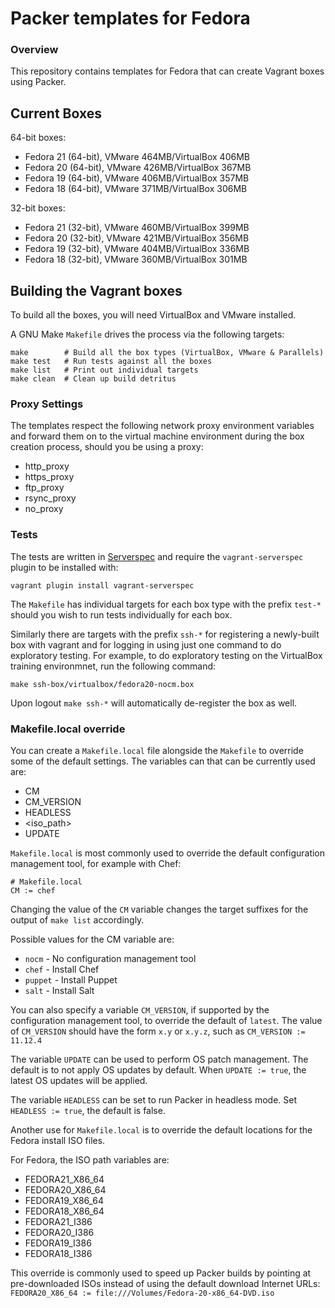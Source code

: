 # Packer templates for Fedora

### Overview

This repository contains templates for Fedora that can create Vagrant boxes
using Packer.

## Current Boxes

64-bit boxes:

* Fedora 21 (64-bit), VMware 464MB/VirtualBox 406MB
* Fedora 20 (64-bit), VMware 426MB/VirtualBox 367MB
* Fedora 19 (64-bit), VMware 406MB/VirtualBox 357MB
* Fedora 18 (64-bit), VMware 371MB/VirtualBox 306MB

32-bit boxes:

* Fedora 21 (32-bit), VMware 460MB/VirtualBox 399MB
* Fedora 20 (32-bit), VMware 421MB/VirtualBox 356MB
* Fedora 19 (32-bit), VMware 404MB/VirtualBox 336MB
* Fedora 18 (32-bit), VMware 360MB/VirtualBox 301MB


## Building the Vagrant boxes

To build all the boxes, you will need VirtualBox and VMware
installed.

A GNU Make `Makefile` drives the process via the following targets:

    make        # Build all the box types (VirtualBox, VMware & Parallels)
    make test   # Run tests against all the boxes
    make list   # Print out individual targets
    make clean  # Clean up build detritus

### Proxy Settings

The templates respect the following network proxy environment variables
and forward them on to the virtual machine environment during the box creation
process, should you be using a proxy:

* http_proxy
* https_proxy
* ftp_proxy
* rsync_proxy
* no_proxy
 
### Tests

The tests are written in [Serverspec](http://serverspec.org) and require the
`vagrant-serverspec` plugin to be installed with:

    vagrant plugin install vagrant-serverspec

The `Makefile` has individual targets for each box type with the prefix
`test-*` should you wish to run tests individually for each box.

Similarly there are targets with the prefix `ssh-*` for registering a
newly-built box with vagrant and for logging in using just one command to
do exploratory testing.  For example, to do exploratory testing
on the VirtualBox training environmnet, run the following command:

    make ssh-box/virtualbox/fedora20-nocm.box

Upon logout `make ssh-*` will automatically de-register the box as well.

### Makefile.local override

You can create a `Makefile.local` file alongside the `Makefile` to override
some of the default settings.  The variables can that can be currently
used are:

* CM
* CM_VERSION
* HEADLESS
* \<iso_path\>
* UPDATE

`Makefile.local` is most commonly used to override the default configuration
management tool, for example with Chef:

    # Makefile.local
    CM := chef

Changing the value of the `CM` variable changes the target suffixes for
the output of `make list` accordingly.

Possible values for the CM variable are:

* `nocm` - No configuration management tool
* `chef` - Install Chef
* `puppet` - Install Puppet
* `salt`  - Install Salt

You can also specify a variable `CM_VERSION`, if supported by the
configuration management tool, to override the default of `latest`.
The value of `CM_VERSION` should have the form `x.y` or `x.y.z`,
such as `CM_VERSION := 11.12.4`

The variable `UPDATE` can be used to perform OS patch management.  The
default is to not apply OS updates by default.  When `UPDATE := true`,
the latest OS updates will be applied.

The variable `HEADLESS` can be set to run Packer in headless mode.
Set `HEADLESS := true`, the default is false.

Another use for `Makefile.local` is to override the default locations
for the Fedora install ISO files.

For Fedora, the ISO path variables are:

* FEDORA21_X86_64
* FEDORA20_X86_64
* FEDORA19_X86_64
* FEDORA18_X86_64
* FEDORA21_I386
* FEDORA20_I386
* FEDORA19_I386
* FEDORA18_I386

This override is commonly used to speed up Packer builds by
pointing at pre-downloaded ISOs instead of using the default
download Internet URLs:
`FEDORA20_X86_64 := file:///Volumes/Fedora-20-x86_64-DVD.iso`
